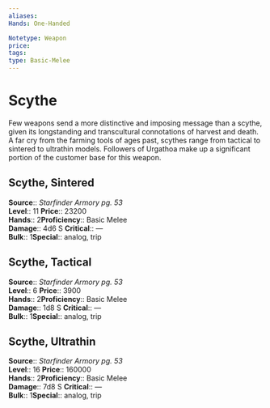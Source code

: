 ```yaml
---
aliases: 
Hands: One-Handed

Notetype: Weapon
price: 
tags: 
type: Basic-Melee
---
```


# Scythe

Few weapons send a more distinctive and imposing message than a scythe, given its longstanding and transcultural connotations of harvest and death. A far cry from the farming tools of ages past, scythes range from tactical to sintered to ultrathin models. Followers of Urgathoa make up a significant portion of the customer base for this weapon.  

## Scythe, Sintered

**Source**:: _Starfinder Armory pg. 53_  
**Level**:: 11
**Price**:: 23200  
**Hands**:: 2**Proficiency**:: Basic Melee  
**Damage**:: 4d6 S
**Critical**:: —  
**Bulk**:: 1**Special**:: analog, trip

## Scythe, Tactical

**Source**:: _Starfinder Armory pg. 53_  
**Level**:: 6
**Price**:: 3900  
**Hands**:: 2**Proficiency**:: Basic Melee  
**Damage**:: 1d8 S
**Critical**:: —  
**Bulk**:: 1**Special**:: analog, trip

## Scythe, Ultrathin

**Source**:: _Starfinder Armory pg. 53_  
**Level**:: 16
**Price**:: 160000  
**Hands**:: 2**Proficiency**:: Basic Melee  
**Damage**:: 7d8 S
**Critical**:: —  
**Bulk**:: 1**Special**:: analog, trip
